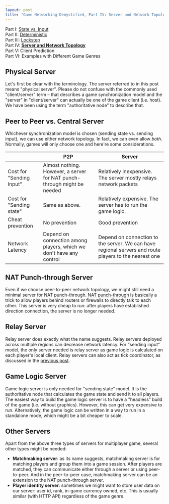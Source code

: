 ```yaml
---
layout: post
title: "Game Networking Demystified, Part IV: Server and Network Topology"
---
```


Part I: [State vs. Input](https://ruoyusun.com/2019/03/28/game-networking-1.html)  
Part II: [Deterministic](https://ruoyusun.com/2019/03/29/game-networking-2.html)  
Part III: [Lockstep](https://ruoyusun.com/2019/04/06/game-networking-3.html)  
Part IV: [**Server and Network Topology**](https://ruoyusun.com/2019/04/07/game-networking-4.html)  
Part V: Client Prediction  
Part VI: Examples with Different Game Genres  

## Physical Server

Let's first be clear with the terminology. The server referred to in this post means "physical server". Please do not confuse with the commonly used "client/server" term – that describes a game synchronization model and the "server" in "client/server" can actually be one of the game client (i.e. host). We have been using the term "authoritative node" to describe that.

## Peer to Peer vs. Central Server

Whichever synchronization model is chosen (sending state vs. sending input), we can use either network topology. In fact, we can even allow *both*. Normally, games will only choose one and here're some considerations.

|                          | P2P                                                          | Server                                                       |
| ------------------------ | ------------------------------------------------------------ | ------------------------------------------------------------ |
| Cost for "Sending Input" | Almost nothing. However, a server for NAT punch-through might be needed | Relatively inexpensive. The server mostly relays network packets |
| Cost for "Sending state" | Same as above.                                               | Relatively expensive. The server has to run the game logic.  |
| Cheat prevention         | No prevention                                                | Good prevention                                              |
| Network Latency          | Depend on connection among players, which we don't have any control | Depend on connection to the server. We can have regional servers and route players to the nearest one |

## NAT Punch-through Server

Even if we choose peer-to-peer network topology, we might still need a minimal server for NAT punch-through. [NAT punch-through](https://en.wikipedia.org/wiki/Hole_punching_(networking)) is basically a trick to allow players behind routers or firewalls to directly talk to each other. This server is very cheap to run: after players have established direction connection, the server is no longer needed.

## Relay Server

Relay server does exactly what the name suggests. Relay servers deployed across multiple regions can decrease network latency. For "sending input" model, the only server needed is relay server as game logic is calculated on each player's local client. Relay servers can also act as tick coordinator, as discussed in the [previous post](https://ruoyusun.com/2019/04/06/game-networking-3.html).

## Game Logic Server

Game logic server is only needed for "sending state" model. It is the authoritative node that calculates the game state and send it to all players. The easiest way to build the game logic server is to have a "headless" build of the game (i.e. without graphics). However, this can get very expensive to run. Alternatively, the game logic can be written in a way to run in a standalone mode, which might be a bit cheaper to scale.

## Other Servers

Apart from the above three types of servers for multiplayer game, several other types might be needed:

- **Matchmaking server**: as its name suggests, matchmaking server is for matching players and group them into a game session. After players are matched, they can communicate either through a server or using peer-to-peer. And in the peer-to-peer case, matchmaking server can be an extension to the NAT punch-through server.
- **Player identity server**: sometimes we might want to store user data on our server: user id, rank, in-game currency owned, etc. This is usually similar (with HTTP API) regardless of the game genre.